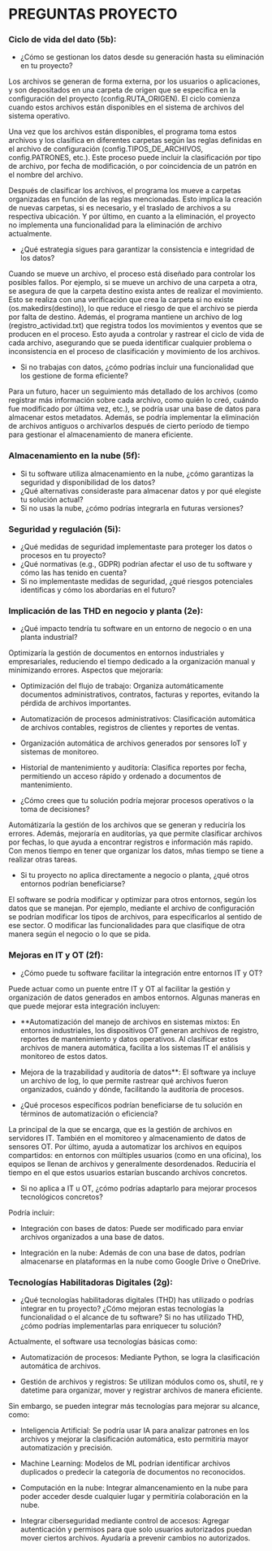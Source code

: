 # PREGUNTAS PROYECTO

### Ciclo de vida del dato (5b):
- ¿Cómo se gestionan los datos desde su generación hasta su eliminación en tu proyecto?

Los archivos se generan de forma externa, por los usuarios o aplicaciones, y son depositados en una carpeta de origen que se especifica en la configuración del proyecto (config.RUTA_ORIGEN). El ciclo comienza cuando estos archivos están disponibles en el sistema de archivos del sistema operativo.

Una vez que los archivos están disponibles, el programa toma estos archivos y los clasifica en diferentes carpetas según las reglas definidas en el archivo de configuración (config.TIPOS_DE_ARCHIVOS, config.PATRONES, etc.). Este proceso puede incluir la clasificación por tipo de archivo, por fecha de modificación, o por coincidencia de un patrón en el nombre del archivo.

Después de clasificar los archivos, el programa los mueve a carpetas organizadas en función de las reglas mencionadas. Esto implica la creación de nuevas carpetas, si es necesario, y el traslado de archivos a su respectiva ubicación. Y por último, en cuanto a la eliminación, el proyecto no implementa una funcionalidad para la eliminación de archivo actualmente.
- ¿Qué estrategia sigues para garantizar la consistencia e integridad de los datos?

Cuando se mueve un archivo, el proceso está diseñado para controlar los posibles fallos. Por ejemplo, si se mueve un archivo de una carpeta a otra, se asegura de que la carpeta destino exista antes de realizar el movimiento. Esto se realiza con una verificación que crea la carpeta si no existe (os.makedirs(destino)), lo que reduce el riesgo de que el archivo se pierda por falta de destino.
Además, el programa mantiene un archivo de log (registro_actividad.txt) que registra todos los movimientos y eventos que se producen en el proceso. Esto ayuda a controlar y rastrear el ciclo de vida de cada archivo, asegurando que se pueda identificar cualquier problema o inconsistencia en el proceso de clasificación y movimiento de los archivos.
- Si no trabajas con datos, ¿cómo podrías incluir una funcionalidad que los gestione de forma eficiente?

Para un futuro, hacer un seguimiento más detallado de los archivos (como registrar más información sobre cada archivo, como quién lo creó, cuándo fue modificado por última vez, etc.), se podría usar una base de datos para almacenar estos metadatos. Además, se podría implementar la eliminación de archivos antiguos o archivarlos después de cierto período de tiempo para gestionar el almacenamiento de manera eficiente. 

### Almacenamiento en la nube (5f):
- Si tu software utiliza almacenamiento en la nube, ¿cómo garantizas la seguridad y disponibilidad de los datos?
- ¿Qué alternativas consideraste para almacenar datos y por qué elegiste tu solución actual?
- Si no usas la nube, ¿cómo podrías integrarla en futuras versiones?
### Seguridad y regulación (5i):
- ¿Qué medidas de seguridad implementaste para proteger los datos o procesos en tu proyecto?
- ¿Qué normativas (e.g., GDPR) podrían afectar el uso de tu software y cómo las has tenido en cuenta?
- Si no implementaste medidas de seguridad, ¿qué riesgos potenciales identificas y cómo los abordarías en el futuro?
### Implicación de las THD en negocio y planta (2e):

- ¿Qué impacto tendría tu software en un entorno de negocio o en una planta industrial?

Optimizaría la gestión de documentos en entornos industriales y empresariales, reduciendo el tiempo dedicado a la organización manual y minimizando errores. Aspectos que mejoraría:

  + Optimización del flujo de trabajo: Organiza automáticamente documentos administrativos, contratos, facturas y reportes, evitando la pérdida de archivos importantes.

  + Automatización de procesos administrativos: Clasificación automática de archivos contables, registros de clientes y reportes de ventas.

  + Organización automática de archivos generados por sensores IoT y sistemas de monitoreo.

  + Historial de mantenimiento y auditoría: Clasifica reportes por fecha, permitiendo un acceso rápido y ordenado a documentos de mantenimiento.



- ¿Cómo crees que tu solución podría mejorar procesos operativos o la toma de decisiones?

Automátizaría la gestión de los archivos que se generan y reduciría los errores. Además, mejoraría en auditorías, ya que permite clasificar archivos por fechas, lo que ayuda a encontrar registros e información más rapido. Con menos tiempo en tener que organizar los datos, mñas tiempo se tiene a realizar otras tareas.



- Si tu proyecto no aplica directamente a negocio o planta, ¿qué otros entornos podrían beneficiarse?

El software se podría modificar y optimizar para otros entornos, según los datos que se manejan. Por ejemplo, mediante el archivo de configuración se podrían modificar los tipos de archivos, para especificarlos al sentido de ese sector. O modificar las funcionalidades para que clasifique de otra manera según el negocio o lo que se pida.



### Mejoras en IT y OT (2f):

- ¿Cómo puede tu software facilitar la integración entre entornos IT y OT?

Puede actuar como un puente entre IT y OT al facilitar la gestión y organización de datos generados en ambos entornos. Algunas maneras en que puede mejorar esta integración incluyen:

  - **Automatización del manejo de archivos en sistemas mixtos: En entornos industriales, los dispositivos OT generan archivos de registro, reportes de mantenimiento y datos operativos. Al clasificar estos archivos de manera automática, facilita a los sistemas IT el análisis y monitoreo de estos datos.

  - Mejora de la trazabilidad y auditoría de datos**: El software ya incluye un archivo de log, lo que permite rastrear qué archivos fueron organizados, cuándo y dónde, facilitando la auditoría de procesos.



- ¿Qué procesos específicos podrían beneficiarse de tu solución en términos de automatización o eficiencia?

La principal de la que se encarga, que es la gestión de archivos en servidores IT. También en el momitoreo y almacenamiento de datos de sensores OT. Por último, ayuda a automatizar los archivos en equipos compartidos: en entornos con múltiples usuarios (como en una oficina), los equipos se llenan de archivos y generalmente desordenados. Reduciría el tiempo en el que estos usuarios estarían buscando archivos concretos.



- Si no aplica a IT u OT, ¿cómo podrías adaptarlo para mejorar procesos tecnológicos concretos?

Podría incluir:

  + Integración con bases de datos: Puede ser modificado para enviar archivos organizados a una base de datos.

  + Integración en la nube: Además de con una base de datos, podrían almacenarse en plataformas en la nube como Google Drive o OneDrive.

### Tecnologías Habilitadoras Digitales (2g):

- ¿Qué tecnologías habilitadoras digitales (THD) has utilizado o podrías integrar en tu proyecto? ¿Cómo mejoran estas tecnologías la funcionalidad o el alcance de tu software? Si no has utilizado THD, ¿cómo podrías implementarlas para enriquecer tu solución?



Actualmente, el software usa tecnologías básicas como:

  + Automatización de procesos: Mediante Python, se logra la clasificación automática de archivos.

  + Gestión de archivos y registros: Se utilizan módulos como os, shutil, re y datetime para organizar, mover y registrar archivos de manera eficiente.



Sin embargo, se pueden integrar más tecnologías para mejorar su alcance, como:

  + Inteligencia Artificial: Se podría usar IA para analizar patrones en los archivos y mejorar la clasificación automática, esto permitiría mayor automatización y precisión.

  + Machine Learning: Modelos de ML podrían identificar archivos duplicados o predecir la categoría de documentos no reconocidos.

  + Computación en la nube: Integrar almancenamiento en la nube para poder acceder desde cualquier lugar y permitiría colaboración en la nube.

  + Integrar ciberseguridad mediante control de accesos: Agregar autenticación y permisos para que solo usuarios autorizados puedan mover ciertos archivos. Ayudaría a prevenir cambios no autorizados.
